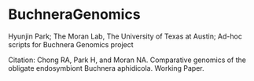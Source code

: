 # BuchneraGenomics
Hyunjin Park; 
The Moran Lab, The University of Texas at Austin;
Ad-hoc scripts for Buchnera Genomics project

Citation: Chong RA, Park H, and Moran NA. Comparative genomics of the obligate endosymbiont Buchnera aphidicola. Working Paper.
